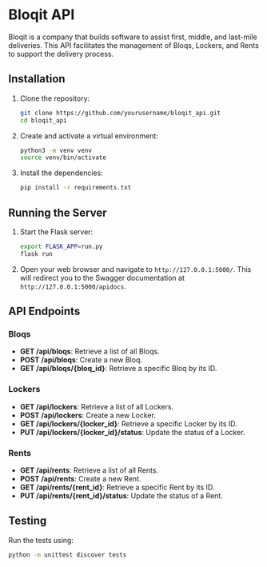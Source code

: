# Bloqit API

Bloqit is a company that builds software to assist first, middle, and last-mile deliveries. This API facilitates the management of Bloqs, Lockers, and Rents to support the delivery process.

## Installation

1. Clone the repository:
    ```bash
    git clone https://github.com/yourusername/bloqit_api.git
    cd bloqit_api
    ```

2. Create and activate a virtual environment:
    ```bash
    python3 -m venv venv
    source venv/bin/activate
    ```

3. Install the dependencies:
    ```bash
    pip install -r requirements.txt
    ```

## Running the Server

1. Start the Flask server:
    ```bash
    export FLASK_APP=run.py
    flask run
    ```

2. Open your web browser and navigate to `http://127.0.0.1:5000/`. This will redirect you to the Swagger documentation at `http://127.0.0.1:5000/apidocs`.

## API Endpoints

### Bloqs

- **GET /api/bloqs**: Retrieve a list of all Bloqs.
- **POST /api/bloqs**: Create a new Bloq.
- **GET /api/bloqs/{bloq_id}**: Retrieve a specific Bloq by its ID.

### Lockers

- **GET /api/lockers**: Retrieve a list of all Lockers.
- **POST /api/lockers**: Create a new Locker.
- **GET /api/lockers/{locker_id}**: Retrieve a specific Locker by its ID.
- **PUT /api/lockers/{locker_id}/status**: Update the status of a Locker.

### Rents

- **GET /api/rents**: Retrieve a list of all Rents.
- **POST /api/rents**: Create a new Rent.
- **GET /api/rents/{rent_id}**: Retrieve a specific Rent by its ID.
- **PUT /api/rents/{rent_id}/status**: Update the status of a Rent.

## Testing

Run the tests using:
```bash
python -m unittest discover tests